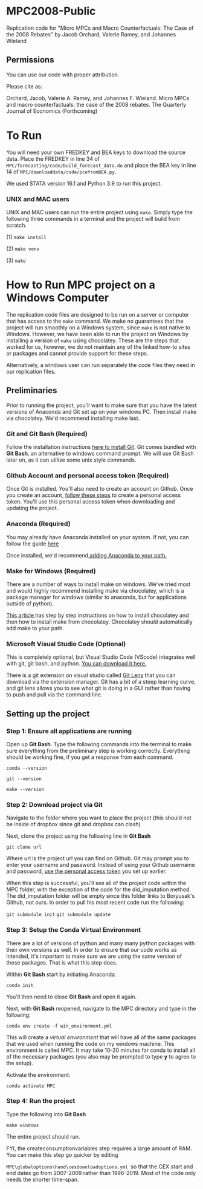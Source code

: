 # MPC2008-Public
Replication code for "Micro MPCs and Macro Counterfactuals: The Case of the 2008 Rebates" by Jacob Orchard, Valerie Ramey, and Johannes Wieland


## Permissions

You can use our code with proper attribution.

Please cite as:

Orchard, Jacob, Valerie A. Ramey, and Johannes F. Wieland. Micro MPCs and macro counterfactuals: the case of the 2008 rebates. The Quarterly Journal of Economics (Forthcoming)


# To Run

You will need your own FREDKEY and BEA keys to download the source data. Place the FREDKEY in line 34 of `MPC/forecasting/code/build_forecast_data.do` and place the BEA key in line 14 of `MPC/downloaddata/code/pcefromBEA.py`. 

We used STATA version 16.1 and Python 3.9 to run this project.

### UNIX and MAC users
UNIX and MAC users can run the entire project using `make`. Simply type the following three commands in a terminal and the project will build from scratch. 

(1) `make install`

(2) `make venv`

(3) `make`


# How to Run MPC project on a Windows Computer

The replication code files are designed to be run on a server or computer that has access to the `make` command. We make no guarantees that the project will run smoothly on a Windows system, since `make` is not native to Windows. However, we have been able to run the project on Windows by installing a version of `make` using chocolatey. These are the steps that worked for us, however, we do not maintain any of the linked how-to sites or packages and cannot provide support for these steps. 

Alternatively, a windows user can run separately the code files they need in our replication files. 

## Preliminaries

Prior to running the project, you'll want to make sure that you have the latest versions of Anaconda and Git set up on your windows PC. Then install make via chocolatey. We'd recommend installing make last.

### Git and Git Bash (Required)

Follow the installation instructions [here to install Git](https://www.computerhope.com/issues/ch001927.htm). Git comes bundled with **Git Bash**, an alternative to windows command prompt. We will use Git Bash later on, as it can utilize some unix style commands. 

### Github Account and personal access token (Required)

Once Git is installed. You'll also need to create an account on Github. Once you create an account, [follow these steps](https://docs.github.com/en/authentication/keeping-your-account-and-data-secure/creating-a-personal-access-token) to create a personal access token. You'll use this personal access token when downloading and updating the project. 

### Anaconda (Required)

You may already have Anaconda installed on your system. If not, you can follow the guide [here](https://problemsolvingwithpython.com/01-Orientation/01.03-Installing-Anaconda-on-Windows/)

Once installed, we'd recommend[ adding Anaconda to your path.](https://www.geeksforgeeks.org/how-to-setup-anaconda-path-to-environment-variable/)


### Make for Windows (Required)

There are a number of ways to install make on windows. We've tried most and would highly recommend installing make via chocolatey, which is a package manager for windows (similar to anaconda, but for applications outside of python). 

[This article ](https://pakstech.com/blog/make-windows/) has step by step instructions on how to install chocolatey and then how to install make from chocolatey. Chocolatey should automatically add make to your path. 

### Microsoft Visual Studio Code (Optional)

This is completely optional, but Visual Studio Code (VScode) integrates well with git, git bash, and python. [You can download it here.](https://code.visualstudio.com/download)

There is a git extension on visual studio called [Git Lens](https://marketplace.visualstudio.com/items?itemName=eamodio.gitlens) that you can download via the extension manager. Git has a bit of a steep learning curve, and git lens allows you to see what git is doing in a GUI rather than having to push and pull via the command line. 

## Setting up the project

### Step 1: Ensure all applications are running

Open up **Git Bash**. Type the following commands into the terminal to make sure everything from the preliminary step is working correctly. Everything should be working fine, if you get a response from each command.

`conda --version`

`git --version`

`make --version`

### Step 2: Download project via Git

Navigate to the folder where you want to place the project (this should not be inside of dropbox since git and dropbox can clash)

Next, clone the project using the following line in **Git Bash**

`git clone url`

Where url is the project url you can find on Github. Git may prompt you to enter your username and password. Instead of using your Github username and password, [use the personal access token](https://docs.github.com/en/authentication/keeping-your-account-and-data-secure/creating-a-personal-access-token) you set up earlier. 

When this step is successful, you'll see all of the project code within the MPC folder, with the exception of the code for the did_imputation method. The did_imputation folder will be empty since this folder links to Boryusak's Github, not ours. In order to pull his most recent code run the following:

`git submodule init`
`git submodule update`

### Step 3: Setup the Conda Virtual Environment

There are a lot of versions of python and many many python packages with their own versions as well. In order to ensure that our code works as intended, it's important to make sure we are using the same version of these packages. That is what this step does.

Within **Git Bash** start by initiating Anaconda. 

`conda init`

You'll then need to close **Git Bash** and open it again.

Next, with **Git Bash** reopened, navigate to the MPC directory and type in the following:

`conda env create -f win_environment.yml`

This will create a _virtual environment_ that will have all of the same packages that we used when running the code on my windows machine. This environment is called MPC. It may take 10-20 minutes for conda to install all of the necessary packages (you also may be prompted to type **y** to agree to the setup). 

Activate the environment:

`conda activate MPC`

### Step 4: Run the project

Type the following into **Git Bash**

`make windows`

The entire project should run. 

FYI, the createconsumptionvariables step requires a large amount of RAM. You can make this step go quicker by editing

`MPC\globaloptions\hand\cexdownloadoptions.yml `so that the CEX start and end dates go from 2007-2009 rather than 1996-2019. Most of the code only needs the shorter time-span. 
